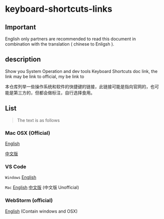 # keyboard-shortcuts-links

## Important

English only partners are recommended to read this document in combination with the translation ( chinese to Enligsh  ).

## description 

Show you System Operation and dev tools Keyboard Shortcuts doc link, the link may be link to official, my be link to 

本仓库列举一些操作系统和软件的快捷键的链接，此链接可能是指向官网的，也可能是第三方的，但都会做标注，自行选择食用。

## List

> The text is as follows

### Mac OSX (Official)

[English](https://support.apple.com/en-us/HT201236)

[中文版](https://support.apple.com/zh-cn/HT201236)



### VS Code

`Windows` [English](https://code.visualstudio.com/shortcuts/keyboard-shortcuts-windows.pdf) 

`Mac`  [English](https://code.visualstudio.com/shortcuts/keyboard-shortcuts-macos.pdf) [中文版](https://www.52cik.com/vscode-keyboard-shortcuts/) (中文版 Unofficial)



### WebStorm (official)

[English](https://resources.jetbrains.com/storage/products/webstorm/docs/WebStorm_ReferenceCard.pdf) (Contain windows and OSX)







